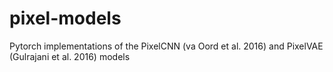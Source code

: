 # pixel-models
Pytorch implementations of the PixelCNN (va Oord et al. 2016) and PixelVAE (Gulrajani et al. 2016) models
